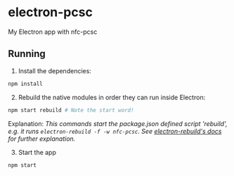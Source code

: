# electron-pcsc

My Electron app with nfc-pcsc

## Running

1. Install the dependencies:

```bash
npm install
```

2. Rebuild the native modules in order they can run inside Electron:

```bash
npm start rebuild # Note the start word!
```

Explanation: _This commands start the package.json defined script 'rebuild',
e.g. it runs `electron-rebuild -f -w nfc-pcsc`.
See [electron-rebuild's docs](https://github.com/electron/electron-rebuild) for further explanation._

3. Start the app

```bash
npm start
```
